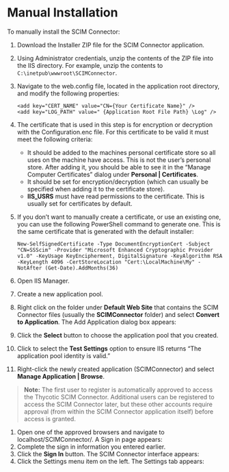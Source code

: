 [title]: # (Manual Installation)
[tags]: # (manual, installation)
[priority]: # (5)
# Manual Installation

To manually install the SCIM Connector:

1. Download the Installer ZIP file for the SCIM Connector application.
1. Using Administrator credentials, unzip the contents of the ZIP file into the IIS directory. For example, unzip the contents to `C:\inetpub\wwwroot\SCIMConnector`.
1. Navigate to the web.config file, located in the application root directory, and modify the following properties:
   ```
   <add key="CERT_NAME" value="CN={Your Certificate Name}" />
   <add key="LOG_PATH" value=" {Application Root File Path} \Log" />
   ```
1. The certificate that is used in this step is for encryption or decryption with the Configuration.enc file. For this certificate to be valid it must meet the following criteria:

   * It should be added to the machines personal certificate store so all uses on the machine have access. This is not the user’s personal store. After adding it, you should be able to see it in the “Manage Computer Certificates” dialog under __Personal | Certificates__.
   * It should be set for encryption/decryption (which can usually be specified when adding it to the certificate store).
   * __IIS_USRS__ must have read permissions to the certificate. This is usually set for certificates by default.
1. If you don’t want to manually create a certificate, or use an existing one, you can use the following PowerShell command to generate one. This is the same certificate that is generated with the default installer:
   ```
   New-SelfSignedCertificate -Type DocumentEncryptionCert -Subject "CN=SSScim" -Provider "Microsoft Enhanced Cryptographic Provider v1.0" -KeyUsage KeyEncipherment, DigitalSignature -KeyAlgorithm RSA -KeyLength 4096 -CertStoreLocation "Cert:\LocalMachine\My" -NotAfter (Get-Date).AddMonths(36)
   ```
1. Open IIS Manager.
1. Create a new application pool.
1. Right click on the folder under __Default Web Site__ that contains the SCIM Connector files (usually the __SCIMConnector__ folder) and select __Convert to Application__. The Add Application dialog box appears:
1. Click the __Select__ button to choose the application pool that you created.
1. Click to select the __Test Settings__ option to ensure IIS returns “The application pool identity is valid.”
1. Right-click the newly created application (SCIMConnector) and select __Manage Application | Browse__.

>**Note:** The first user to register is automatically approved to access the Thycotic SCIM Connector. Additional users can be registered to access the SCIM Connector later, but these other accounts require approval (from within the SCIM Connector application itself) before access is granted.

1. Open one of the approved browsers and navigate to localhost/SCIMConnector/. A Sign in page appears:
1. Complete the sign in information you entered earlier.
1. Click the __Sign In__ button. The SCIM Connector interface appears:
1. Click the Settings menu item on the left. The Settings tab appears: